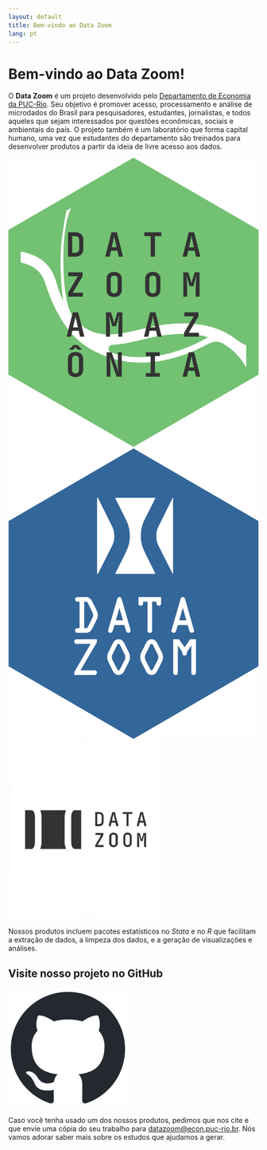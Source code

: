 ```yaml
---
layout: default
title: Bem-vindo ao Data Zoom
lang: pt
---
```


# Bem-vindo ao Data Zoom!

O **Data Zoom** é um projeto desenvolvido pelo [Departamento de Economia da PUC-Rio](http://www.econ.puc-rio.br/). Seu objetivo é promover acesso, processamento e análise de microdados do Brasil para pesquisadores, estudantes, jornalistas, e todos aqueles que sejam interessados por questões econômicas, sociais e ambientais do país. O projeto também é um laboratório que forma capital humano, uma vez que estudantes do departamento são treinados para desenvolver produtos a partir da ideia de livre acesso aos dados.

<div class="logo-container">
    <a href="/{{ page.lang }}/dz_amazonia.html">
        <img src="/assets/img/hex_dzam.png" alt="DZAM Logo">
    </a>
    <a href="/{{ page.lang }}/dz_stata.html">
        <img src="/assets/img/hex_dzstata.png" alt="DZSTATA Logo">
    </a>
    <a href="/{{ page.lang }}/dz_r.html">
        <img src="/assets/img/hex_dz.png" alt="DZ Logo">
    </a>
</div>

Nossos produtos incluem pacotes estatísticos no *Stata* e no *R* que facilitam a extração de dados, a limpeza dos dados, e a geração de visualizações e análises.

<div class="logo-container-small">
    <h2> Visite nosso projeto no GitHub </h2>
    <a href="https://github.com/datazoompuc">
        <img src="/assets/img/github-mark.png" alt="GitHub">
    </a>
</div>

Caso você tenha usado um dos nossos produtos, pedimos que nos cite e que envie uma cópia do seu trabalho para [datazoom@econ.puc-rio.br](mailto:datazoom@econ.puc-rio.br). Nós vamos adorar saber mais sobre os estudos que ajudamos a gerar.